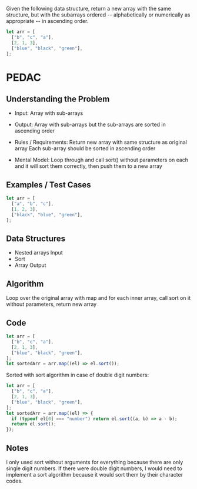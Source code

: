 Given the following data structure, return a new array with the same structure, but with the subarrays ordered -- alphabetically or numerically as appropriate -- in ascending order.

```js
let arr = [
  ["b", "c", "a"],
  [2, 1, 3],
  ["blue", "black", "green"],
];
```

# PEDAC

## Understanding the Problem

- Input:
  Array with sub-arrays

- Output:
  Array with sub-arrays but the sub-arrays are sorted in ascending order

- Rules / Requirements:
  Return new array with same structure as original array
  Each sub-array should be sorted in ascending order

- Mental Model:
  Loop through and call sort() without parameters on each and it will sort them correctly, then push them to a new array

## Examples / Test Cases

```js
let arr = [
  ["a", "b", "c"],
  [1, 2, 3],
  ["black", "blue", "green"],
];
```

## Data Structures

- Nested arrays
  Input
- Sort
- Array
  Output

## Algorithm

Loop over the original array with map and for each inner array, call sort on it without parameters, return new array

## Code

```js
let arr = [
  ["b", "c", "a"],
  [2, 1, 3],
  ["blue", "black", "green"],
];
let sortedArr = arr.map((el) => el.sort());
```

Sorted with sort algorithm in case of double digit numbers:

```js
let arr = [
  ["b", "c", "a"],
  [2, 1, 3],
  ["blue", "black", "green"],
];
let sortedArr = arr.map((el) => {
  if (typeof el[0] === "number") return el.sort((a, b) => a - b);
  return el.sort();
});
```

## Notes

I only used sort without arguments for everything because there are only single digit numbers.
If there were double digit numbers, I would need to implement a sort algorithm because it would sort them by their character codes.
